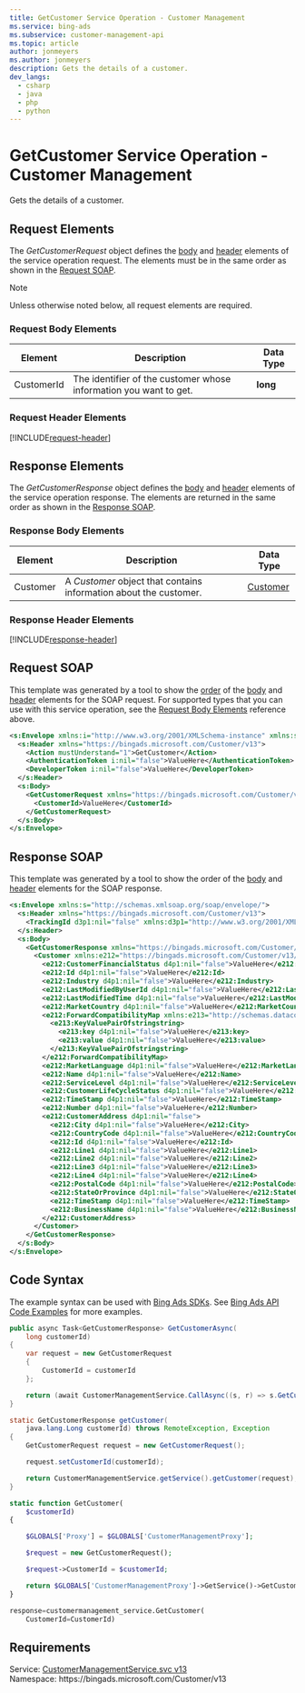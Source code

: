 ```yaml
---
title: GetCustomer Service Operation - Customer Management
ms.service: bing-ads
ms.subservice: customer-management-api
ms.topic: article
author: jonmeyers
ms.author: jonmeyers
description: Gets the details of a customer.
dev_langs: 
  - csharp
  - java
  - php
  - python
---
```

# GetCustomer Service Operation - Customer Management
Gets the details of a customer.

## <a name="request"></a>Request Elements
The *GetCustomerRequest* object defines the [body](#request-body) and [header](#request-header) elements of the service operation request. The elements must be in the same order as shown in the [Request SOAP](#request-soap). 

> [!NOTE]
> Unless otherwise noted below, all request elements are required.

### <a name="request-body"></a>Request Body Elements

|Element|Description|Data Type|
|-----------|---------------|-------------|
|<a name="customerid"></a>CustomerId|The identifier of the customer whose information you want to get.|**long**|

### <a name="request-header"></a>Request Header Elements
[!INCLUDE[request-header](./includes/request-header.md)]

## <a name="response"></a>Response Elements
The *GetCustomerResponse* object defines the [body](#response-body) and [header](#response-header) elements of the service operation response. The elements are returned in the same order as shown in the [Response SOAP](#response-soap).

### <a name="response-body"></a>Response Body Elements

|Element|Description|Data Type|
|-----------|---------------|-------------|
|<a name="customer"></a>Customer|A *Customer* object that contains information about the customer.|[Customer](customer.md)|

### <a name="response-header"></a>Response Header Elements
[!INCLUDE[response-header](./includes/response-header.md)]

## <a name="request-soap"></a>Request SOAP
This template was generated by a tool to show the [order](../guides/services-protocol.md#element-order) of the [body](#request-body) and [header](#request-header) elements for the SOAP request. For supported types that you can use with this service operation, see the [Request Body Elements](#request-body) reference above.

```xml
<s:Envelope xmlns:i="http://www.w3.org/2001/XMLSchema-instance" xmlns:s="http://schemas.xmlsoap.org/soap/envelope/">
  <s:Header xmlns="https://bingads.microsoft.com/Customer/v13">
    <Action mustUnderstand="1">GetCustomer</Action>
    <AuthenticationToken i:nil="false">ValueHere</AuthenticationToken>
    <DeveloperToken i:nil="false">ValueHere</DeveloperToken>
  </s:Header>
  <s:Body>
    <GetCustomerRequest xmlns="https://bingads.microsoft.com/Customer/v13">
      <CustomerId>ValueHere</CustomerId>
    </GetCustomerRequest>
  </s:Body>
</s:Envelope>
```

## <a name="response-soap"></a>Response SOAP
This template was generated by a tool to show the order of the [body](#response-body) and [header](#response-header) elements for the SOAP response.

```xml
<s:Envelope xmlns:s="http://schemas.xmlsoap.org/soap/envelope/">
  <s:Header xmlns="https://bingads.microsoft.com/Customer/v13">
    <TrackingId d3p1:nil="false" xmlns:d3p1="http://www.w3.org/2001/XMLSchema-instance">ValueHere</TrackingId>
  </s:Header>
  <s:Body>
    <GetCustomerResponse xmlns="https://bingads.microsoft.com/Customer/v13">
      <Customer xmlns:e212="https://bingads.microsoft.com/Customer/v13/Entities" d4p1:nil="false" xmlns:d4p1="http://www.w3.org/2001/XMLSchema-instance">
        <e212:CustomerFinancialStatus d4p1:nil="false">ValueHere</e212:CustomerFinancialStatus>
        <e212:Id d4p1:nil="false">ValueHere</e212:Id>
        <e212:Industry d4p1:nil="false">ValueHere</e212:Industry>
        <e212:LastModifiedByUserId d4p1:nil="false">ValueHere</e212:LastModifiedByUserId>
        <e212:LastModifiedTime d4p1:nil="false">ValueHere</e212:LastModifiedTime>
        <e212:MarketCountry d4p1:nil="false">ValueHere</e212:MarketCountry>
        <e212:ForwardCompatibilityMap xmlns:e213="http://schemas.datacontract.org/2004/07/System.Collections.Generic" d4p1:nil="false">
          <e213:KeyValuePairOfstringstring>
            <e213:key d4p1:nil="false">ValueHere</e213:key>
            <e213:value d4p1:nil="false">ValueHere</e213:value>
          </e213:KeyValuePairOfstringstring>
        </e212:ForwardCompatibilityMap>
        <e212:MarketLanguage d4p1:nil="false">ValueHere</e212:MarketLanguage>
        <e212:Name d4p1:nil="false">ValueHere</e212:Name>
        <e212:ServiceLevel d4p1:nil="false">ValueHere</e212:ServiceLevel>
        <e212:CustomerLifeCycleStatus d4p1:nil="false">ValueHere</e212:CustomerLifeCycleStatus>
        <e212:TimeStamp d4p1:nil="false">ValueHere</e212:TimeStamp>
        <e212:Number d4p1:nil="false">ValueHere</e212:Number>
        <e212:CustomerAddress d4p1:nil="false">
          <e212:City d4p1:nil="false">ValueHere</e212:City>
          <e212:CountryCode d4p1:nil="false">ValueHere</e212:CountryCode>
          <e212:Id d4p1:nil="false">ValueHere</e212:Id>
          <e212:Line1 d4p1:nil="false">ValueHere</e212:Line1>
          <e212:Line2 d4p1:nil="false">ValueHere</e212:Line2>
          <e212:Line3 d4p1:nil="false">ValueHere</e212:Line3>
          <e212:Line4 d4p1:nil="false">ValueHere</e212:Line4>
          <e212:PostalCode d4p1:nil="false">ValueHere</e212:PostalCode>
          <e212:StateOrProvince d4p1:nil="false">ValueHere</e212:StateOrProvince>
          <e212:TimeStamp d4p1:nil="false">ValueHere</e212:TimeStamp>
          <e212:BusinessName d4p1:nil="false">ValueHere</e212:BusinessName>
        </e212:CustomerAddress>
      </Customer>
    </GetCustomerResponse>
  </s:Body>
</s:Envelope>
```

## <a name="example"></a>Code Syntax
The example syntax can be used with [Bing Ads SDKs](../guides/client-libraries.md). See [Bing Ads API Code Examples](../guides/code-examples.md) for more examples.
```csharp
public async Task<GetCustomerResponse> GetCustomerAsync(
	long customerId)
{
	var request = new GetCustomerRequest
	{
		CustomerId = customerId
	};

	return (await CustomerManagementService.CallAsync((s, r) => s.GetCustomerAsync(r), request));
}
```
```java
static GetCustomerResponse getCustomer(
	java.lang.Long customerId) throws RemoteException, Exception
{
	GetCustomerRequest request = new GetCustomerRequest();

	request.setCustomerId(customerId);

	return CustomerManagementService.getService().getCustomer(request);
}
```
```php
static function GetCustomer(
	$customerId)
{

	$GLOBALS['Proxy'] = $GLOBALS['CustomerManagementProxy'];

	$request = new GetCustomerRequest();

	$request->CustomerId = $customerId;

	return $GLOBALS['CustomerManagementProxy']->GetService()->GetCustomer($request);
}
```
```python
response=customermanagement_service.GetCustomer(
	CustomerId=CustomerId)
```

## Requirements
Service: [CustomerManagementService.svc v13](https://clientcenter.api.bingads.microsoft.com/Api/CustomerManagement/v13/CustomerManagementService.svc)  
Namespace: https\://bingads.microsoft.com/Customer/v13  

